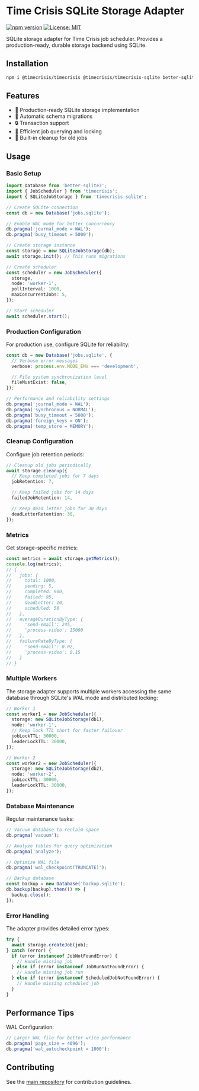 # Time Crisis SQLite Storage Adapter

[![npm version](https://badge.fury.io/js/timecrisis-sqlite.svg)](https://badge.fury.io/js/timecrisis-sqlite)
[![License: MIT](https://img.shields.io/badge/License-MIT-yellow.svg)](https://opensource.org/licenses/MIT)

SQLite storage adapter for Time Crisis job scheduler. Provides a production-ready, durable storage backend using SQLite.

## Installation

```bash
npm i @timecrisis/timecrisis @timecrisis/timecrisis-sqlite better-sqlite3
```

## Features

- 💾 Production-ready SQLite storage implementation
- 🔄 Automatic schema migrations
- 🔒 Transaction support
- 🚀 Efficient job querying and locking
- 🧹 Built-in cleanup for old jobs

## Usage

### Basic Setup

```typescript
import Database from 'better-sqlite3';
import { JobScheduler } from 'timecrisis';
import { SQLiteJobStorage } from 'timecrisis-sqlite';

// Create SQLite connection
const db = new Database('jobs.sqlite');

// Enable WAL mode for better concurrency
db.pragma('journal_mode = WAL');
db.pragma('busy_timeout = 5000');

// Create storage instance
const storage = new SQLiteJobStorage(db);
await storage.init(); // This runs migrations

// Create scheduler
const scheduler = new JobScheduler({
  storage,
  node: 'worker-1',
  pollInterval: 1000,
  maxConcurrentJobs: 5,
});

// Start scheduler
await scheduler.start();
```

### Production Configuration

For production use, configure SQLite for reliability:

```typescript
const db = new Database('jobs.sqlite', {
  // Verbose error messages
  verbose: process.env.NODE_ENV === 'development',

  // File system synchronization level
  fileMustExist: false,
});

// Performance and reliability settings
db.pragma('journal_mode = WAL');
db.pragma('synchronous = NORMAL');
db.pragma('busy_timeout = 5000');
db.pragma('foreign_keys = ON');
db.pragma('temp_store = MEMORY');
```

### Cleanup Configuration

Configure job retention periods:

```typescript
// Cleanup old jobs periodically
await storage.cleanup({
  // Keep completed jobs for 7 days
  jobRetention: 7,

  // Keep failed jobs for 14 days
  failedJobRetention: 14,

  // Keep dead letter jobs for 30 days
  deadLetterRetention: 30,
});
```

### Metrics

Get storage-specific metrics:

```typescript
const metrics = await storage.getMetrics();
console.log(metrics);
// {
//   jobs: {
//     total: 1000,
//     pending: 5,
//     completed: 900,
//     failed: 95,
//     deadLetter: 10,
//     scheduled: 50
//   },
//   averageDurationByType: {
//     'send-email': 245,
//     'process-video': 15000
//   },
//   failureRateByType: {
//     'send-email': 0.02,
//     'process-video': 0.15
//   }
// }
```

### Multiple Workers

The storage adapter supports multiple workers accessing the same database through SQLite's WAL mode and distributed locking:

```typescript
// Worker 1
const worker1 = new JobScheduler({
  storage: new SQLiteJobStorage(db1),
  node: 'worker-1',
  // Keep lock TTL short for faster failover
  jobLockTTL: 30000,
  leaderLockTTL: 30000,
});

// Worker 2
const worker2 = new JobScheduler({
  storage: new SQLiteJobStorage(db2),
  node: 'worker-2',
  jobLockTTL: 30000,
  leaderLockTTL: 30000,
});
```

### Database Maintenance

Regular maintenance tasks:

```typescript
// Vacuum database to reclaim space
db.pragma('vacuum');

// Analyze tables for query optimization
db.pragma('analyze');

// Optimize WAL file
db.pragma('wal_checkpoint(TRUNCATE)');

// Backup database
const backup = new Database('backup.sqlite');
db.backup(backup).then(() => {
  backup.close();
});
```

### Error Handling

The adapter provides detailed error types:

```typescript
try {
  await storage.createJob(job);
} catch (error) {
  if (error instanceof JobNotFoundError) {
    // Handle missing job
  } else if (error instanceof JobRunNotFoundError) {
    // Handle missing job run
  } else if (error instanceof ScheduledJobNotFoundError) {
    // Handle missing scheduled job
  }
}
```

## Performance Tips

WAL Configuration:

```typescript
// Larger WAL file for better write performance
db.pragma('page_size = 4096');
db.pragma('wal_autocheckpoint = 1000');
```

## Contributing

See the [main repository](https://github.com/sandrinodimattia/timecrisis) for contribution guidelines.
